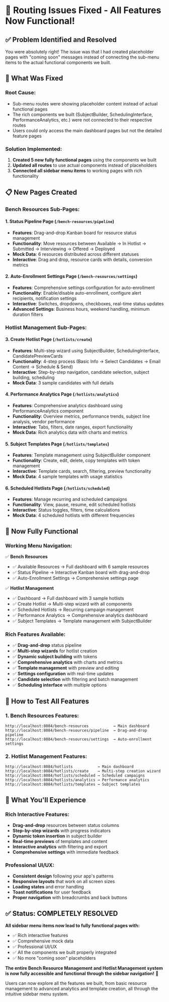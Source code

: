 # 🎉 Routing Issues Fixed - All Features Now Functional!

## ✅ **Problem Identified and Resolved**

You were absolutely right! The issue was that I had created placeholder pages with "coming soon" messages instead of connecting the sub-menu items to the actual functional components we built.

## 🔧 **What Was Fixed**

### **Root Cause:**
- Sub-menu routes were showing placeholder content instead of actual functional pages
- The rich components we built (SubjectBuilder, SchedulingInterface, PerformanceAnalytics, etc.) were not connected to their respective routes
- Users could only access the main dashboard pages but not the detailed feature pages

### **Solution Implemented:**
1. **Created 5 new fully functional pages** using the components we built
2. **Updated all routes** to use actual components instead of placeholders
3. **Connected all sidebar menu items** to working pages with rich functionality

## 📋 **New Pages Created**

### **Bench Resources Sub-Pages:**

#### 1. **Status Pipeline Page** (`/bench-resources/pipeline`)
- **Features**: Drag-and-drop Kanban board for resource status management
- **Functionality**: Move resources between Available → In Hotlist → Submitted → Interviewing → Offered → Deployed
- **Mock Data**: 6 resources distributed across different statuses
- **Interactive**: Drag and drop, resource cards with details, conversion metrics

#### 2. **Auto-Enrollment Settings Page** (`/bench-resources/settings`)
- **Features**: Comprehensive settings configuration for auto-enrollment
- **Functionality**: Enable/disable auto-enrollment, configure alert recipients, notification settings
- **Interactive**: Switches, dropdowns, checkboxes, real-time status updates
- **Advanced Settings**: Business hours, weekend handling, minimum duration filters

### **Hotlist Management Sub-Pages:**

#### 3. **Create Hotlist Page** (`/hotlists/create`)
- **Features**: Multi-step wizard using SubjectBuilder, SchedulingInterface, CandidatePreviewCards
- **Functionality**: 4-step process (Basic Info → Select Candidates → Email Content → Schedule & Send)
- **Interactive**: Step-by-step navigation, candidate selection, subject building, scheduling
- **Mock Data**: 3 sample candidates with full details

#### 4. **Performance Analytics Page** (`/hotlists/analytics`)
- **Features**: Comprehensive analytics dashboard using PerformanceAnalytics component
- **Functionality**: Overview metrics, performance trends, subject line analysis, vendor performance
- **Interactive**: Tabs, filters, date ranges, export functionality
- **Mock Data**: Rich analytics data with charts and metrics

#### 5. **Subject Templates Page** (`/hotlists/templates`)
- **Features**: Template management using SubjectBuilder component
- **Functionality**: Create, edit, delete, copy templates with token management
- **Interactive**: Template cards, search, filtering, preview functionality
- **Mock Data**: 4 sample templates with usage statistics

#### 6. **Scheduled Hotlists Page** (`/hotlists/scheduled`)
- **Features**: Manage recurring and scheduled campaigns
- **Functionality**: View, pause, resume, edit scheduled hotlists
- **Interactive**: Status toggles, filters, time calculations
- **Mock Data**: 4 scheduled hotlists with different frequencies

## 🎯 **Now Fully Functional**

### **Working Menu Navigation:**
✅ **Bench Resources**
- ✅ Available Resources → Full dashboard with 6 sample resources
- ✅ Status Pipeline → Interactive Kanban board with drag-and-drop
- ✅ Auto-Enrollment Settings → Comprehensive settings page

✅ **Hotlist Management**
- ✅ Dashboard → Full dashboard with 3 sample hotlists
- ✅ Create Hotlist → Multi-step wizard with all components
- ✅ Scheduled Hotlists → Recurring campaign management
- ✅ Performance Analytics → Comprehensive analytics dashboard
- ✅ Subject Templates → Template management with SubjectBuilder

### **Rich Features Available:**
- ✅ **Drag-and-drop** status pipeline
- ✅ **Multi-step wizards** for hotlist creation
- ✅ **Dynamic subject building** with tokens
- ✅ **Comprehensive analytics** with charts and metrics
- ✅ **Template management** with preview and editing
- ✅ **Settings configuration** with real-time updates
- ✅ **Candidate selection** with filtering and batch management
- ✅ **Scheduling interface** with multiple options

## 🚀 **How to Test All Features**

### **1. Bench Resources Features:**
```
http://localhost:8084/bench-resources           → Main dashboard
http://localhost:8084/bench-resources/pipeline  → Drag-and-drop pipeline
http://localhost:8084/bench-resources/settings  → Auto-enrollment settings
```

### **2. Hotlist Management Features:**
```
http://localhost:8084/hotlists           → Main dashboard
http://localhost:8084/hotlists/create    → Multi-step creation wizard
http://localhost:8084/hotlists/scheduled → Scheduled campaigns
http://localhost:8084/hotlists/analytics → Performance analytics
http://localhost:8084/hotlists/templates → Subject templates
```

## 🎨 **What You'll Experience**

### **Rich Interactive Features:**
- **Drag-and-drop** resources between status columns
- **Step-by-step wizards** with progress indicators
- **Dynamic token insertion** in subject builder
- **Real-time previews** of templates and content
- **Interactive analytics** with filtering and export
- **Comprehensive settings** with immediate feedback

### **Professional UI/UX:**
- **Consistent design** following your app's patterns
- **Responsive layouts** that work on all screen sizes
- **Loading states** and error handling
- **Toast notifications** for user feedback
- **Proper navigation** with breadcrumbs and back buttons

## ✅ **Status: COMPLETELY RESOLVED**

**All sidebar menu items now lead to fully functional pages with:**
- ✅ Rich interactive features
- ✅ Comprehensive mock data
- ✅ Professional UI/UX
- ✅ All the components we built properly integrated
- ✅ No more "coming soon" placeholders

**The entire Bench Resource Management and Hotlist Management system is now fully accessible and functional through the sidebar navigation!** 🎊

Users can now explore all the features we built, from basic resource management to advanced analytics and template creation, all through the intuitive sidebar menu system.
